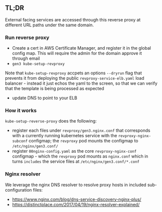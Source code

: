## TL;DR

External facing services are accessed through this reverse proxy at 
different URL paths under the same domain.

### Run reverse proxy

- Create a cert in AWS Certificate Manager, and register it in the global config map.  This will require the admin for the domain approve it through email
- `gen3 kube-setup-revproxy`

Note that `kube-setup-revproxy` accpets an options `--dryrun` flag that prevents it from deploying the public `revproxy-service-elb.yaml` load balancer - instead it just echos the yaml to the screen, so that we can verify that the template is being processed as expected
- update DNS to point to your ELB

### How it works

`kube-setup-reverse-proxy` does the following:
* register each files under `revproxy/gen3.nginx.conf` that corresponds with a currently running kubernetes service with the `revproxy-nginx-subconf` configmap; the `revproxy` pod mounts the configmap to `/etc/nginx/gen3.conf/`
* register `00nginx-config.yaml` as the core `revproxy-nginx-conf` configmap - which the `revproxy` pod mounts as `nginx.conf` which in turns `includes` the service files at `/etc/nginx/gen3.conf/*.conf` 

### Nginx resolver

We leverage the nginx DNS resolver to resolve proxy hosts in
included sub-configuration files:

* https://www.nginx.com/blog/dns-service-discovery-nginx-plus/
* https://distinctplace.com/2017/04/19/nginx-resolver-explained/
